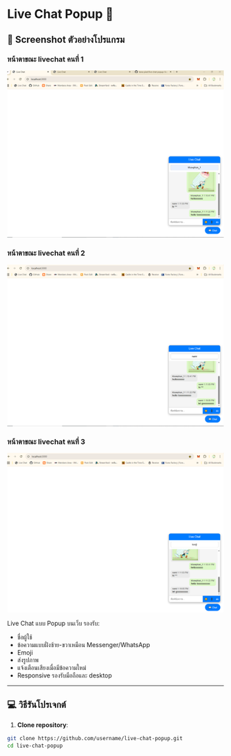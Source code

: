 # Live Chat Popup 💬

## 📸 Screenshot ตัวอย่างโปรแกรม

### หน้าตาขณะ livechat คนที่ 1
![หน้าแรกโปรแกรม](screenshot1.png)

### หน้าตาขณะ livechat คนที่ 2
![แบ่งสี](screenshot2.png)

### หน้าตาขณะ livechat คนที่ 3
![แยกสีดูสะดวก](screenshot3.png)


Live Chat แบบ Popup บนเว็บ รองรับ:  

- ชื่อผู้ใช้  
- ข้อความแบบฝั่งซ้าย-ขวาเหมือน Messenger/WhatsApp  
- Emoji  
- ส่งรูปภาพ  
- แจ้งเตือนเสียงเมื่อมีข้อความใหม่  
- Responsive รองรับมือถือและ desktop  

---

## 💻 วิธีรันโปรเจกต์

1. **Clone repository**:

```bash
git clone https://github.com/username/live-chat-popup.git
cd live-chat-popup

